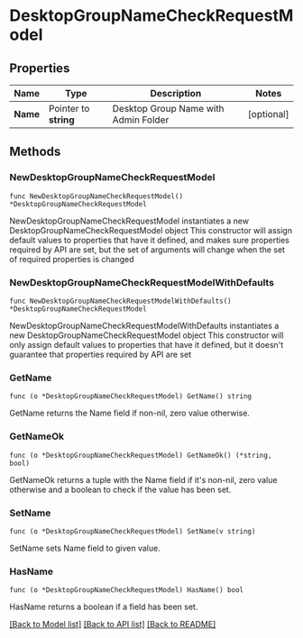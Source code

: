 # DesktopGroupNameCheckRequestModel

## Properties

Name | Type | Description | Notes
------------ | ------------- | ------------- | -------------
**Name** | Pointer to **string** | Desktop Group Name with Admin Folder | [optional] 

## Methods

### NewDesktopGroupNameCheckRequestModel

`func NewDesktopGroupNameCheckRequestModel() *DesktopGroupNameCheckRequestModel`

NewDesktopGroupNameCheckRequestModel instantiates a new DesktopGroupNameCheckRequestModel object
This constructor will assign default values to properties that have it defined,
and makes sure properties required by API are set, but the set of arguments
will change when the set of required properties is changed

### NewDesktopGroupNameCheckRequestModelWithDefaults

`func NewDesktopGroupNameCheckRequestModelWithDefaults() *DesktopGroupNameCheckRequestModel`

NewDesktopGroupNameCheckRequestModelWithDefaults instantiates a new DesktopGroupNameCheckRequestModel object
This constructor will only assign default values to properties that have it defined,
but it doesn't guarantee that properties required by API are set

### GetName

`func (o *DesktopGroupNameCheckRequestModel) GetName() string`

GetName returns the Name field if non-nil, zero value otherwise.

### GetNameOk

`func (o *DesktopGroupNameCheckRequestModel) GetNameOk() (*string, bool)`

GetNameOk returns a tuple with the Name field if it's non-nil, zero value otherwise
and a boolean to check if the value has been set.

### SetName

`func (o *DesktopGroupNameCheckRequestModel) SetName(v string)`

SetName sets Name field to given value.

### HasName

`func (o *DesktopGroupNameCheckRequestModel) HasName() bool`

HasName returns a boolean if a field has been set.


[[Back to Model list]](../README.md#documentation-for-models) [[Back to API list]](../README.md#documentation-for-api-endpoints) [[Back to README]](../README.md)


